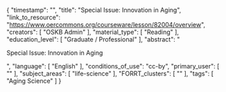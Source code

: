 {
    "timestamp": "",
    "title": "Special Issue: Innovation in Aging",
    "link_to_resource": "https://www.oercommons.org/courseware/lesson/82004/overview",
    "creators": [
        "OSKB Admin"
    ],
    "material_type": [
        "Reading"
    ],
    "education_level": [
        "Graduate / Professional"
    ],
    "abstract": "<p>Special Issue: Innovation in Aging</p>",
    "language": [
        "English"
    ],
    "conditions_of_use": "cc-by",
    "primary_user": [
        ""
    ],
    "subject_areas": [
        "life-science"
    ],
    "FORRT_clusters": [
        ""
    ],
    "tags": [
        "Aging Science"
    ]
}